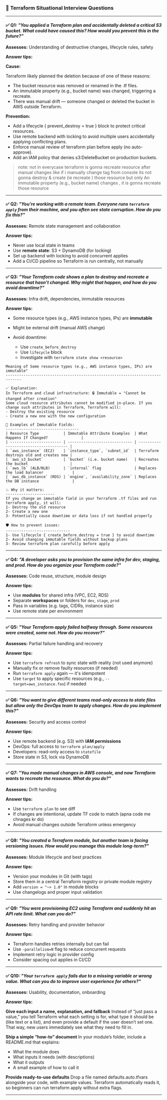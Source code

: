 ### 🧩 **Terraform Situational Interview Questions**

---

#### ✅ Q1: *"You applied a Terraform plan and accidentally deleted a critical S3 bucket. What could have caused this? How would you prevent this in the future?"*

**Assesses:** Understanding of destructive changes, lifecycle rules, safety

**Answer tips:**

**Cause:**

Terraform likely planned the deletion because of one of these reasons:
- The bucket resource was removed or renamed in the .tf files.
- An immutable property (e.g., bucket name) was changed, triggering a recreate.
- There was manual drift — someone changed or deleted the bucket in AWS outside Terraform.

**Prevention:**
- Add a lifecycle { prevent_destroy = true } block to protect critical resources.
- Use remote backend with locking to avoid multiple users accidentally applying conflicting plans.
- Enforce manual review of terraform plan before apply (no auto-approve).
- Add an IAM policy that denies s3:DeleteBucket on production buckets.

> note: not in everycase terraform is gonna recreate resource after manual changes like if i manually change tag from console its not gonna destroy & create (ie recreate ) those resource but only An immutable property (e.g., bucket name) changes , it is gonna recreate those resource 
---

#### ✅ Q2: *"You’re working with a remote team. Everyone runs `terraform apply` from their machine, and you often see state corruption. How do you fix this?"*

**Assesses:** Remote state management and collaboration

**Answer tips:**

* Never use local state in teams
* Use **remote state**: S3 + DynamoDB (for locking)
* Set up backend with locking to avoid concurrent applies
* Add a CI/CD pipeline so Terraform is run centrally, not manually

---

#### ✅ Q3: *"Your Terraform code shows a plan to destroy and recreate a resource that hasn’t changed. Why might that happen, and how do you avoid downtime?"*

**Assesses:** Infra drift, dependencies, immutable resources

**Answer tips:**

* Some resource types (e.g., AWS instance types, IPs) are **immutable**
* Might be external drift (manual AWS change)
* Avoid downtime:

  * Use `create_before_destroy`
  * Use `lifecycle` block
  * Investigate with `terraform state show <resource>`

```
Meaning of Some resource types (e.g., AWS instance types, IPs) are immutable"
-----------------------------------------------------------------------------

✅ Explanation:
In Terraform and cloud infrastructure: 🔒 Immutable = "Cannot be changed after creation"
Some cloud resource attributes cannot be modified in-place. If you change such attributes in Terraform, Terraform will:
- Destroy the existing resource
- Create a new one with the new configuration

🧱 Examples of Immutable Fields:
---------------------------------
| Resource Type           | Immutable Attribute Examples  | What Happens If Changed?               |
| ----------------------- | ----------------------------- | -------------------------------------- |
| `aws_instance` (EC2)    | `instance_type`, `subnet_id`  | Terraform destroys old and creates new |
| `aws_s3_bucket`         | `bucket` (i.e. bucket name)   | Recreates the bucket                   |
| `aws_lb` (ALB/NLB)      | `internal` flag               | Replaces the load balancer             |
| `aws_db_instance` (RDS) | `engine`, `availability_zone` | Replaces the DB instance               |

💥 Why it matters:
----------------------
If you change an immutable field in your Terraform .tf files and run terraform apply, it will:
1- Destroy the old resource
2- Create a new one
3- Potentially cause downtime or data loss if not handled properly

🛡️ How to prevent issues:
-----------------------------
1- Use lifecycle { create_before_destroy = true } to avoid downtime
2- Avoid changing immutable fields without backup plans
3- Review terraform plan carefully before apply
```

---

#### ✅ Q4: *"A developer asks you to provision the same infra for dev, staging, and prod. How do you organize your Terraform code?"*

**Assesses:** Code reuse, structure, module design

**Answer tips:**

* Use **modules** for shared infra (VPC, EC2, RDS)
* Separate **workspaces** or folders for `dev`, `stage`, `prod`
* Pass in variables (e.g. tags, CIDRs, instance size)
* Use remote state per environment

---

#### ✅ Q5: *"Your Terraform apply failed halfway through. Some resources were created, some not. How do you recover?"*

**Assesses:** Partial failure handling and recovery

**Answer tips:**

* Use `terraform refresh` to sync state with reality {not used anymore}
* Manually fix or remove faulty resources (if needed)
* Run `terraform apply` again — it's idempotent
* Use `target` to apply specific resources (e.g., `--target=aws_instance.foo`) if needed

---

#### ✅ Q6: *"You want to give different teams read-only access to state files but allow only the DevOps team to apply changes. How do you implement this?"*

**Assesses:** Security and access control

**Answer tips:**

* Use remote backend (e.g. S3) with **IAM permissions**
* DevOps: full access to `terraform plan/apply`
* Developers: read-only access to `statefile`
* Store state in S3, lock via DynamoDB

---

#### ✅ Q7: *"You made manual changes in AWS console, and now Terraform wants to recreate the resource. What do you do?"*

**Assesses:** Drift handling

**Answer tips:**

* Use `terraform plan` to see diff
* If changes are intentional, update TF code to match (apna code me chnages kr do)
* Avoid manual changes outside Terraform unless emergency

---

#### ✅ Q8: *"You created a Terraform module, but another team is facing versioning issues. How would you manage this module long-term?"*

**Assesses:** Module lifecycle and best practices

**Answer tips:**

* Version your modules in Git (with tags)
* Store them in a central Terraform registry or private module registry
* Add `version = "~> 1.0"` in module blocks
* Use changelogs and proper input validation

---

#### ✅ Q9: *"You were provisioning EC2 using Terraform and suddenly hit an API rate limit. What can you do?"*

**Assesses:** Retry handling and provider behavior

**Answer tips:**

* Terraform handles retries internally but can fail
* Use `-parallelism=N` flag to reduce concurrent requests
* Implement retry logic in provider config
* Consider spacing out applies in CI/CD

---

#### ✅ Q10: *"Your `terraform apply` fails due to a missing variable or wrong value. What can you do to improve user experience for others?"*

**Assesses:** Usability, documentation, onboarding

**Answer tips:**

**Give each input a name, explanation, and fallback**
Instead of “just pass a value,” you tell Terraform what each setting is for, what type it should be (like text or a list), and even provide a default if the user doesn’t set one. That way, new users immediately see what they need to fill in.

**Ship a simple “how-to” document**
In your module’s folder, include a README.md that explains:
- What the module does
- What inputs it needs (with descriptions)
- What it outputs
- A small example of how to call it

**Provide ready-to-use defaults**
Drop a file named defaults.auto.tfvars alongside your code, with example values. Terraform automatically reads it, so beginners can run terraform apply without extra flags.



---
